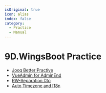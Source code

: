 ```yaml
---
isOriginal: true
icon: alias
index: false
category:
  - Practice
  - Manual
---
```


# 9D.WingsBoot Practice

* [Jooq Better Practive](9d1.jooq-dsl-gen.md)
* [VueAdmin for AdminEnd](9d2.vue-admin.md)
* [RW-Separation Dto](9d3.dto-builder.md)
* [Auto Timezone and I18n](9d4.time-lang.md)
